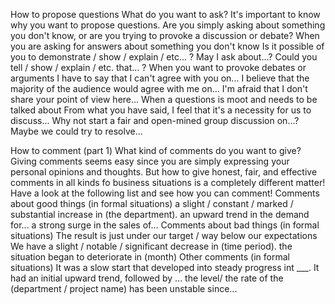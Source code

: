How to propose questions
What do you want to ask?
It's important to know why you want to propose questions. Are you simply asking about something you don't know, or are you trying to provoke a discussion or debate?
When you are asking for answers about something you don't know
Is it possible of you to demonstrate / show / explain / etc... ?
May I ask about...?
Could you tell / show / explain /  etc. that... ?
When you want to provoke debates or arguments
I have to say that I can't agree with you on...
I believe that the majority of the audience would agree with me on...
I'm afraid that I don't share your point of view here...
When a questions is moot and needs to be talked about
From what you have said, I feel that it's a necessity for us to discuss...
Why not start a fair and open-mined group discussion on...?
Maybe we could try to resolve...

How to comment (part 1)
What kind of comments do you want to give?
Giving comments seems easy since you are simply expressing your personal opinions and thoughts. But how to give honest, fair, and effective comments in all kinds fo business situations is a completely different matter! Have a look at the following list and see how you can comment!
Comments about good things (in formal situations)
a slight / constant / marked / substantial increase in (the department).
an upward trend in the demand for...
a strong surge in the sales of...
Comments about bad things (in formal situations)
The result is just under our target / way below our expectations
We have a slight / notable / significant decrease in (time period).
the situation began to deteriorate in (month)
Other comments (in formal situations)
It was a slow start that developed into steady progress int ___.
It had an initial upward trend, followed by ...
the level/ the rate of the (department / project name) has been unstable since...



